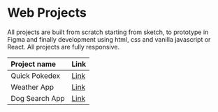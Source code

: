# Web Projects

All projects are built from scratch starting from sketch, to prototype in Figma and finally development using html, css and vanilla javascript or React. All projects are fully responsive.

|Project name| Link |
|:---| --- |
| Quick Pokedex |  [Link](https://github.com/NoodlesJS/Quick-Pokedex)|
| Weather App |  [Link](https://github.com/NoodlesJS/Weather-App/tree/master)|
| Dog Search App |  [Link](https://github.com/NoodlesJS/Dog-Search-App)|
